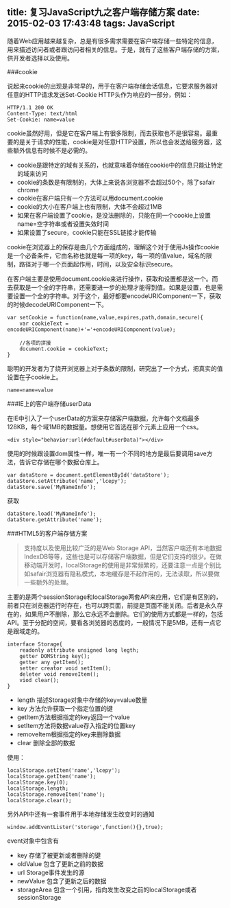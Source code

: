 title: 复习JavaScript九之客户端存储方案
date: 2015-02-03 17:43:48
tags: JavaScript
---
随着Web应用越来越复杂，总是有很多需求需要在客户端存储一些特定的信息，用来描述访问者或者跟访问者相关的信息。于是，就有了这些客户端存储的方案，供开发者选择以及使用。

###cookie

说起来cookie的出现是非常早的，用于在客户端存储会话信息，它要求服务器对任意的HTTP请求发送Set-Cookie HTTP头作为响应的一部分，例如：

	HTTP/1.1 200 OK
	Content-Type: text/html
	Set-Cookie: name=value

cookie虽然好用，但是它在客户端上有很多限制，而去获取也不是很容易。最重要的是关于请求的性能，cookie是对任意HTTP设置，所以也会发送给服务器，这些额外信息有时候不是必需的。

* cookie是跟特定的域有关系的，也就意味着存储在cookie中的信息只能让特定的域来访问
* cookie的条数是有限制的，大体上来说各浏览器不会超过50个，除了safair chrome
* cookie在客户端只有一个方法可以用document.cookie
* cookie的大小在客户端上也有限制，大体不会超过1MB
* 如果在客户端设置了cookie，是没法删除的，只能在同一个cookie上设置name=空字符串或者设置失效时间
* 如果设置了secure，cookie只能在SSL链接才能传输

cookie在浏览器上的保存是由几个方面组成的，理解这个对于使用Js操作cookie是一个必备条件，它由名称也就是每一项的key，每一项的值value，域名的限制，路径对于哪一个页面起作用，时间，以及安全标识secure。

在客户端主要是使用document.cookie来进行操作，获取和设置都是这一个。而去获取是一个全的字符串，还需要进一步的处理才能得到值。如果是设置，也是需要设置一个全的字符串。对于这个，最好都要encodeURIComponent一下，获取的时候decodeURIComponent一下。

	var setCookie = function(name,value,expires,path,domain,secure){
		var cookieText = encodeURIComponent(name)+'='+encodeURIComponent(value);
		
		//各项的拼接
		document.cookie = cookieText;
	}

聪明的开发者为了绕开浏览器上对于条数的限制，研究出了一个方式，把真实的值设置在子cookie上。

	name=name=value

###IE上的客户端存储userData

在IE中引入了一个userData的方案来存储客户端数据，允许每个文档最多128KB，每个域1MB的数据量。想使用它首选在那个元素上应用一个css。

	<div style="behavior:url(#default#userData)"></div>

使用的时候跟设置dom属性一样，唯一有一个不同的地方是最后要调用save方法，告诉它存储在哪个数据仓库上。

	var dataStore = document.getElementById('dataStore');
	dataStore.setAttribute('name','lcepy');
	dataStore.save('MyNameInfo');
	
获取

	dataStore.load('MyNameInfo');
	dataStore.getAttribute('name');
	

###HTML5的客户端存储方案

> 支持度以及使用比较广泛的是Web Storage API，当然客户端还有本地数据IndexDB等等，这些也是可以存储客户端数据，但是它们支持的很少。在做移动端开发时，localStorage的使用是非常频繁的，还要注意一点是个别比如safair浏览器有隐私模式，本地缓存是不起作用的，无法读取，所以要做一些额外的处理。

主要的是两个sessionStorage和localStorage两套API来应用，它们是有区别的，前者只在浏览器运行时存在，也可以跨页面，前提是页面不能关闭。后者是永久存在的，如果用户不删除，那么它永远不会删除。它们的使用方式都是一样的，包括API。至于分配的空间，要看各浏览器的态度的，一般情况下是5MB，还有一点它是跟域走的。

	interface Storage{
		readonly attribute unsigned long legth;
		getter DOMString key();
		getter any getItem();
		setter creator void setItem();
		deleter void removeItem();
		viod clear();
	}

* length 描述Storage对象中存储的key=value数量
* key 方法允许获取一个指定位置的键
* getItem方法根据指定的key返回一个value
* setItem方法将数据value存入指定的位置key
* removeItem根据指定的key来删除数据
* clear 删除全部的数据

使用：

	localStorage.setItem('name','lcepy');
	localStorage.getItem('name');
	localStorage.key(0);
	localStorage.length;
	localStorage.removeItem('name');
	localStorage.clear();
	
另外API中还有一套事件用于本地存储发生改变时的通知

	window.addEventLister('storage',function(){},true);
	
event对象中包含有

* key 存储了被更新或者删除的键
* oldValue 包含了更新之前的数据
* url Storage事件发生的源
* newValue 包含了更新之后的数据
* storageArea 包含一个引用，指向发生改变之前的localStorage或者sessionStorage



	






